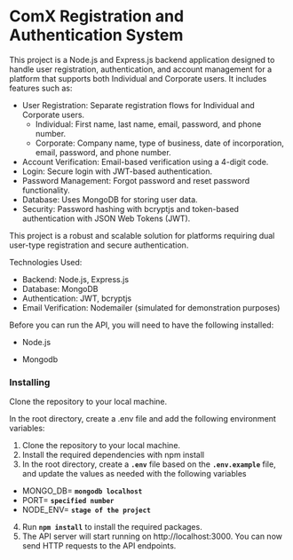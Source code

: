 # **ComX Registration and Authentication System**
This project is a Node.js and Express.js backend application designed to handle user registration, authentication, and account management for a platform that supports both Individual and Corporate users. It includes features such as:

- User Registration: Separate registration flows for Individual and Corporate users.
  - Individual: First name, last name, email, password, and phone number.
  - Corporate: Company name, type of business, date of incorporation, email, password, and phone number.
- Account Verification: Email-based verification using a 4-digit code.
- Login: Secure login with JWT-based authentication.
- Password Management: Forgot password and reset password functionality.
- Database: Uses MongoDB for storing user data.
- Security: Password hashing with bcryptjs and token-based authentication with JSON Web Tokens (JWT).
  
This project is a robust and scalable solution for platforms requiring dual user-type registration and secure authentication.

Technologies Used:
- Backend: Node.js, Express.js
- Database: MongoDB
- Authentication: JWT, bcryptjs
- Email Verification: Nodemailer (simulated for demonstration purposes)

Before you can run the API, you will need to have the following installed:

- Node.js

- Mongodb 

### **Installing**

Clone the repository to your local machine.

In the root directory, create a .env file and add the
following environment variables:

1. Clone the repository to your local machine.
2. Install the required dependencies with npm install
3. In the root directory, create a **`.env`** file based on the **`.env.example`** file, and update the values as needed with the following variables

- MONGO_DB= **`mongodb localhost`**
- PORT= **`specified number`**
- NODE_ENV= **`stage of the project`**

4. Run **`npm install`** to install the required packages.
5. The API server will start running on http://localhost:3000. You can now send HTTP requests to the API endpoints.

